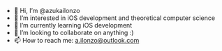 - 👋 Hi, I’m @azukailonzo
- 👀 I’m interested in iOS development and theoretical computer science
- 🌱 I’m currently learning iOS development
- 💞️ I’m looking to collaborate on anything :)
- 📫 How to reach me: a.ilonzo@outlook.com

<!---
azukailonzo/azukailonzo is a ✨ special ✨ repository because its `README.md` (this file) appears on your GitHub profile.
You can click the Preview link to take a look at your changes.
--->
